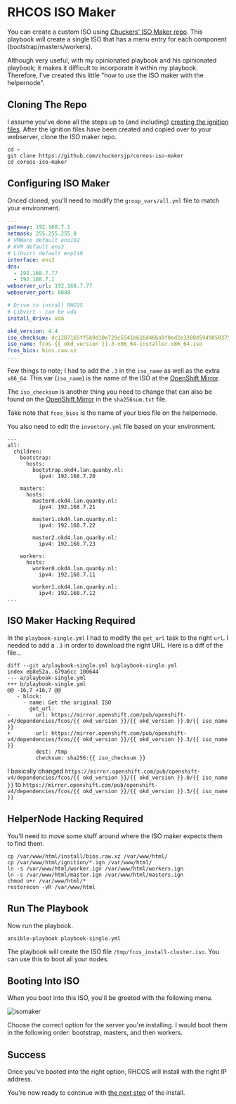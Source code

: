 # RHCOS ISO Maker

You can create a custom ISO using [Chuckers' ISO Maker repo](https://github.com/chuckersjp/coreos-iso-maker). This playbook will create a single ISO that has a menu entry for each component (bootstrap/masters/workers).

Although very useful, with my opinionated playbook and his opinionated playbook; it makes it difficult to incorporate it within my playbook. Therefore, I've created this little "how to use the ISO maker with the helpernode".

## Cloning The Repo

I assume you've done all the steps up to (and including) [creating the ignition files](https://github.com/preinking/okd4-helpernode/blob/master/docs/quickstart-static.md#create-ignition-configs). After the ignition files have been created and copied over to your webserver, clone the ISO maker repo.

```
cd ~
git clone https://github.com/chuckersjp/coreos-iso-maker
cd coreos-iso-maker
```

## Configuring ISO Maker

Onced cloned, you'll need to modify the `group_vars/all.yml` file to match your environment.

```yaml
---
gateway: 192.168.7.1
netmask: 255.255.255.0
# VMWare default ens192
# KVM default ens3
# Libvirt default enp1s0
interface: ens3
dns: 
  - 192.168.7.77
  - 192.168.7.1
webserver_url: 192.168.7.77
webserver_port: 8080

# Drive to install RHCOS
# Libvirt - can be vda
install_drive: vda

okd_version: 4.4
iso_checksum: dc1287165ff5b9d10e729c5541b616d466a9f0ed2e3380d59490503758a4cb24
iso_name: fcos-{{ okd_version }}.3-x86_64-installer.x86_64.iso
fcos_bios: bios.raw.xz
...
```

Few things to note; I had to add the `.3` in the `iso_name` as well as the extra `x86_64`. This var (`iso_name`) is the name of the ISO at the [OpenShift Mirror](https://mirror.openshift.com/pub/openshift-v4/dependencies/fcos/).

The `iso_checksum` is another thing you need to change that can also be found on the [OpenShift Mirror](https://mirror.openshift.com/pub/openshift-v4/dependencies/fcos/) in the `sha256sum.txt` file.

Take note that `fcos_bios` is the name of your bios file on the helpernode.

You also need to edit the `inventory.yml` file based on your environment.

```
---
all:
  children:
    bootstrap:
      hosts:
        bootstrap.okd4.lan.quanby.nl:
          ipv4: 192.168.7.20
    
    masters:
      hosts:
        master0.okd4.lan.quanby.nl:
          ipv4: 192.168.7.21

        master1.okd4.lan.quanby.nl:
          ipv4: 192.168.7.22

        master2.okd4.lan.quanby.nl:
          ipv4: 192.168.7.23
        
    workers:
      hosts:
        worker0.okd4.lan.quanby.nl:
          ipv4: 192.168.7.11

        worker1.okd4.lan.quanby.nl:
          ipv4: 192.168.7.12
...
```

## ISO Maker Hacking Required

In the `playbook-single.yml` I had to modify the `get_url` task to the right `url`. I needed to add a `.3` in order to download the right URL. Here is a diff of the file...

```
diff --git a/playbook-single.yml b/playbook-single.yml
index eb8e52a..679a6cc 100644
--- a/playbook-single.yml
+++ b/playbook-single.yml
@@ -16,7 +16,7 @@
   - block:
     - name: Get the original ISO
       get_url:
-        url: https://mirror.openshift.com/pub/openshift-v4/dependencies/fcos/{{ okd_version }}/{{ okd_version }}.0/{{ iso_name }}
+        url: https://mirror.openshift.com/pub/openshift-v4/dependencies/fcos/{{ okd_version }}/{{ okd_version }}.3/{{ iso_name }}
         dest: /tmp
         checksum: sha256:{{ iso_checksum }}
```

I basically changed `https://mirror.openshift.com/pub/openshift-v4/dependencies/fcos/{{ okd_version }}/{{ okd_version }}.0/{{ iso_name }}` to `https://mirror.openshift.com/pub/openshift-v4/dependencies/fcos/{{ okd_version }}/{{ okd_version }}.3/{{ iso_name }}`

## HelperNode Hacking Required

You'll need to move some stuff around where the ISO maker expects them to find them.

```
cp /var/www/html/install/bios.raw.xz /var/www/html/
cp /var/www/html/ignition/*.ign /var/www/html/
ln -s /var/www/html/worker.ign /var/www/html/workers.ign
ln -s /var/www/html/master.ign /var/www/html/masters.ign
chmod o+r /var/www/html/*
restorecon -vR /var/www/html
```

## Run The Playbook

Now run the playbook.

```
ansible-playbook playbook-single.yml
```

The playbook will create the ISO file `/tmp/fcos_install-cluster.iso`. You can use this to boot all your nodes.

## Booting Into ISO

When you boot into this ISO, you'll be greeted with the following menu.

![isomaker](images/fcos-iso-maker.png)

Choose the correct option for the server you're installing. I would boot them in the following order: bootstrap, masters, and then workers.

## Success

Once you've booted into the right option, RHCOS will install with the right IP address.

You're now ready to continue with [the next step](https://github.com/preinking/okd4-helpernode/blob/master/docs/quickstart-static.md#wait-for-install) of the install.
